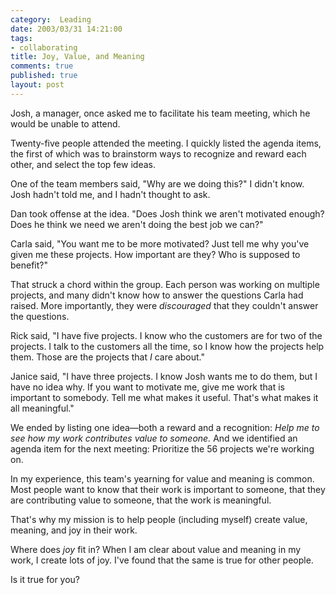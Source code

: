 ```yaml
--- 
category:  Leading
date: 2003/03/31 14:21:00
tags: 
- collaborating
title: Joy, Value, and Meaning
comments: true
published: true
layout: post
---
```


<p> Josh, a manager, once asked me to facilitate his team meeting, which he would be unable to attend. </p>
<p> Twenty-five people attended the meeting.  I quickly listed the agenda items, the first of which was to brainstorm ways to recognize and reward each other, and select the top few ideas. </p>
<p> One of the team members said, "Why are we doing this?"  I didn't know.  Josh hadn't told me, and I hadn't thought to ask. </p>
<p> Dan took offense at the idea.  "Does Josh think we aren't motivated enough?  Does he think we need we aren't doing the best job we can?" </p>
<p> Carla said, "You want me to be more motivated?  Just tell me why you've given me these projects.  How important are they?  Who is supposed to benefit?" </p>
<p> That struck a chord within the group.  Each person was working on multiple projects, and many didn't know how to answer the questions Carla had raised.  More importantly, they were <em>discouraged</em> that they couldn't answer the questions. </p>
<p> Rick said, "I have five projects.  I know who the customers are for two of the projects.  I talk to the customers all the time, so I know how the projects help them.  Those are the projects that <em>I</em> care about." </p>
<p> Janice said, "I have three projects.  I know Josh wants me to do them, but I have no idea why.  If you want to motivate me, give me work that is important to somebody.  Tell me what makes it useful.  That's what makes it all meaningful." </p>
<p> We ended by listing one idea—both a reward and a recognition:  <em>Help me to see how my work contributes value to someone.</em>  And we identified an agenda item for the next meeting:  Prioritize the 56 projects we're working on. </p>
<p> In my experience, this team's yearning for value and meaning is common.  Most people want to know that their work is important to someone, that they are contributing value to someone, that the work is meaningful. </p>
<p> That's why my mission is to help people (including myself) create value, meaning, and joy in their work. </p>
<p> Where does <em>joy</em> fit in?  When I am clear about value and meaning in my work, I create lots of joy.  I've found that the same is true for other people. </p>
<p> Is it true for you? </p>
